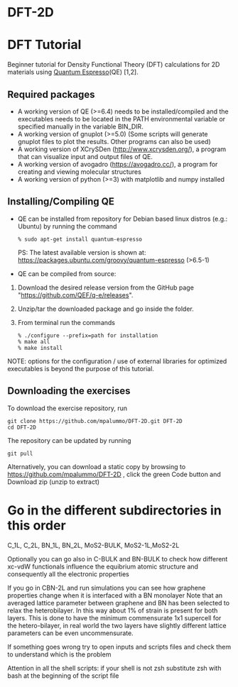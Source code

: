 # DFT-2D

# DFT Tutorial 
Beginner tutorial for Density Functional Theory (DFT) calculations for 2D materials using [Quantum Espresso](https://www.quantum-espresso.org/)(QE) [1,2]. 

## Required packages
* A working version of QE (>=6.4) needs to be installed/compiled and the executables needs to be located in the PATH environmental variable or specified manually in the variable BIN_DIR.
* A working version of gnuplot (>=5.0) (Some scripts will generate gnuplot files to plot the results. Other programs can also be used)
* A working version of XCrySDen (http://www.xcrysden.org/), a program that can visualize input and output files of QE.
* A working version of avogadro (https://avogadro.cc/), a program for creating and viewing molecular structures
* A working version of python (>=3) with matplotlib and numpy installed 


## Installing/Compiling QE
* QE can be installed from repository for Debian based linux distros (e.g.: Ubuntu) by running the command
    ```
    % sudo apt-get install quantum-espresso
    ```
    PS: The latest available version is shown at: https://packages.ubuntu.com/groovy/quantum-espresso (>6.5-1)

* QE can be compiled from source:
 1. Download the desired release version from the GitHub page "https://github.com/QEF/q-e/releases". 
 2. Unzip/tar the downloaded package and go inside the folder.
 3. From terminal run the commands

     ```
     % ./configure --prefix=path for installation
     % make all
     % make install
NOTE: options for the configuration / use of external libraries for optimized executables is beyond the purpose of this tutorial.


## Downloading the exercises 

To download the exercise repository, run
  ```
  git clone https://github.com/mpalummo/DFT-2D.git DFT-2D
  cd DFT-2D
  ```
The repository can be updated by running
  ```
  git pull
  ```
Alternatively, you can download a static copy by browsing to https://github.com/mpalummo/DFT-2D , click the green Code button and Download zip (unzip to extract)

#  Go in the different subdirectories in this order

C_1L, C_2L, BN_1L, BN_2L, MoS2-BULK, MoS2-1L,MoS2-2L

Optionally you can go also in C-BULK and BN-BULK to check how different 
xc-vdW functionals influence the equibrium atomic structure and consequently all the electronic properties

If you go in CBN-2L and run simulations you can see how graphene properties 
change when it is interfaced with a BN monolayer
Note that an averaged lattice parameter between graphene and BN has been selected to relax the heterobilayer. In this way
about 1% of strain is present for both layers. 
This is done to have the minimum commensurate 1x1 supercell for the hetero-bilayer, in real world the two layers have slightly different lattice parameters can be even uncommensurate.

If something goes wrong try to open inputs and scripts files and check them to understand which is the problem

Attention in all the shell scripts: if your shell is not zsh substitute zsh with bash at the beginning of the script file
